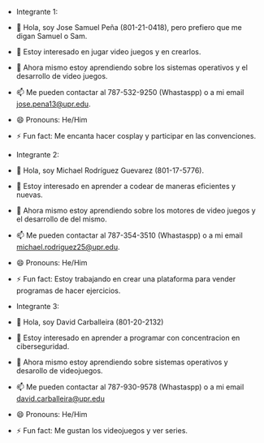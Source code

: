 - Integrante 1:
- 👋 Hola, soy Jose Samuel Peña (801-21-0418), pero prefiero que me digan Samuel o Sam.
- 👀 Estoy interesado en jugar video juegos y en crearlos.
- 🌱 Ahora mismo estoy aprendiendo sobre los sistemas operativos y el desarrollo de video juegos.
- 📫 Me pueden contactar al 787-532-9250 (Whastaspp) o a mi email jose.pena13@upr.edu.
- 😄 Pronouns: He/Him
- ⚡ Fun fact: Me encanta hacer cosplay y participar en las convenciones.

- Integrante 2:
- 👋 Hola, soy Michael Rodríguez Guevarez (801-17-5776).
- 👀 Estoy interesado en aprender a codear de maneras eficientes y nuevas.
- 🌱 Ahora mismo estoy aprendiendo sobre los motores de video juegos y el desarrollo de del mismo.
- 📫 Me pueden contactar al 787-354-3510 (Whastaspp) o a mi email michael.rodriguez25@upr.edu.
- 😄 Pronouns: He/Him
- ⚡ Fun fact: Estoy trabajando en crear una plataforma para vender programas de hacer ejercicios.

- Integrante 3:
- 👋 Hola, soy David Carballeira (801-20-2132)
- 👀 Estoy interesado en aprender a programar con concentracion en ciberseguridad. 
- 🌱 Ahora mismo estoy aprendiendo sobre sistemas operativos y desarollo de videojuegos.
- 📫 Me pueden contactar al 787-930-9578 (Whastaspp) o a mi email david.carballeira@upr.edu
- 😄 Pronouns: He/Him
- ⚡ Fun fact: Me gustan los videojuegos y ver series.

  

<!---
CCOM4995-Group8/CCOM4995-Group8 is a ✨ special ✨ repository because its `README.md` (this file) appears on your GitHub profile.
You can click the Preview link to take a look at your changes.
--->
